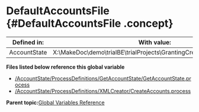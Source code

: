 # DefaultAccountsFile {#DefaultAccountsFile .concept}

|Defined in:|With value:|
|-----------|-----------|
|AccountState|X:\\MakeDoc\\demo\\trialBE\\trialProjects\\GrantingCredit\\XML\\Accounts.xml|

**Files listed below reference this global variable**

-   [/AccountState/ProcessDefinitions/GetAccountState/GetAccountState.process](../../../projects/AccountState/ProcessDefinitions/GetAccountState/GetAccountState.process.md)
-   [/AccountState/ProcessDefinitions/XMLCreator/CreateAccounts.process](../../../projects/AccountState/ProcessDefinitions/XMLCreator/CreateAccounts.process.md)

**Parent topic:**[Global Variables Reference](../../../../../../modules/demo_Enterprise/dita/crossref/globVars/globVarsRef/GV_globVarsRef.md)

